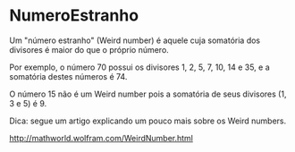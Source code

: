 # NumeroEstranho

Um "número estranho" (Weird number) é aquele cuja somatória dos divisores é maior do que o próprio número.

Por exemplo, o número 70 possui os divisores 1, 2, 5, 7, 10, 14 e 35, e a somatória destes números é 74.

O número 15 não é um Weird number pois a somatória de seus divisores (1, 3 e 5) é 9.
 
Dica: segue um artigo explicando um pouco mais sobre os Weird numbers.

http://mathworld.wolfram.com/WeirdNumber.html
